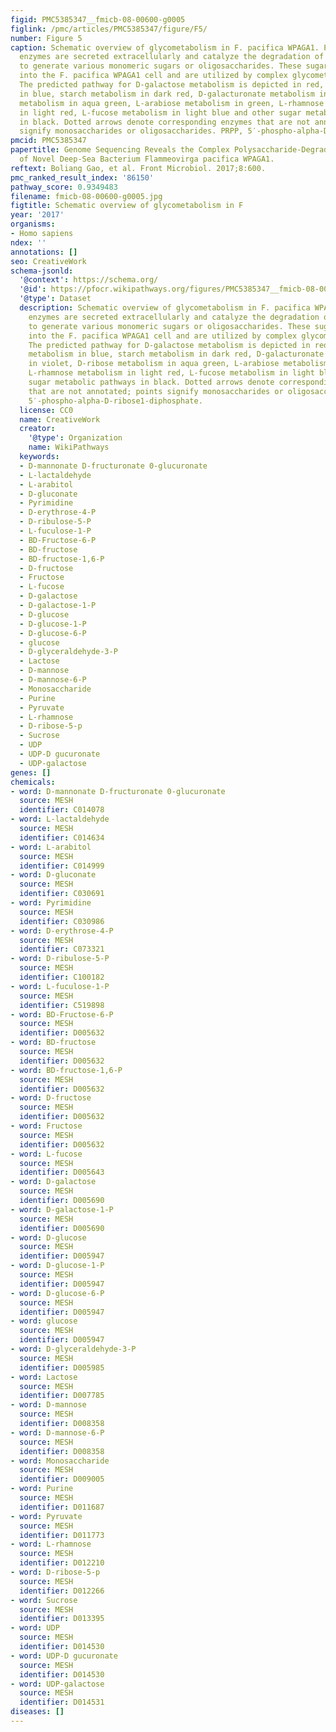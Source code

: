 ```yaml
---
figid: PMC5385347__fmicb-08-00600-g0005
figlink: /pmc/articles/PMC5385347/figure/F5/
number: Figure 5
caption: Schematic overview of glycometabolism in F. pacifica WPAGA1. Polysaccharide-degrading
  enzymes are secreted extracellularly and catalyze the degradation of complex polysaccharides
  to generate various monomeric sugars or oligosaccharides. These sugars are transported
  into the F. pacifica WPAGA1 cell and are utilized by complex glycometabolic pathways.
  The predicted pathway for D-galactose metabolism is depicted in red, cellulose metabolism
  in blue, starch metabolism in dark red, D-galacturonate metabolism in violet, D-ribose
  metabolism in aqua green, L-arabiose metabolism in green, L-rhamnose metabolism
  in light red, L-fucose metabolism in light blue and other sugar metabolic pathways
  in black. Dotted arrows denote corresponding enzymes that are not annotated; points
  signify monosaccharides or oligosaccharides. PRPP, 5′-phospho-alpha-D-ribose1-diphosphate.
pmcid: PMC5385347
papertitle: Genome Sequencing Reveals the Complex Polysaccharide-Degrading Ability
  of Novel Deep-Sea Bacterium Flammeovirga pacifica WPAGA1.
reftext: Boliang Gao, et al. Front Microbiol. 2017;8:600.
pmc_ranked_result_index: '86150'
pathway_score: 0.9349483
filename: fmicb-08-00600-g0005.jpg
figtitle: Schematic overview of glycometabolism in F
year: '2017'
organisms:
- Homo sapiens
ndex: ''
annotations: []
seo: CreativeWork
schema-jsonld:
  '@context': https://schema.org/
  '@id': https://pfocr.wikipathways.org/figures/PMC5385347__fmicb-08-00600-g0005.html
  '@type': Dataset
  description: Schematic overview of glycometabolism in F. pacifica WPAGA1. Polysaccharide-degrading
    enzymes are secreted extracellularly and catalyze the degradation of complex polysaccharides
    to generate various monomeric sugars or oligosaccharides. These sugars are transported
    into the F. pacifica WPAGA1 cell and are utilized by complex glycometabolic pathways.
    The predicted pathway for D-galactose metabolism is depicted in red, cellulose
    metabolism in blue, starch metabolism in dark red, D-galacturonate metabolism
    in violet, D-ribose metabolism in aqua green, L-arabiose metabolism in green,
    L-rhamnose metabolism in light red, L-fucose metabolism in light blue and other
    sugar metabolic pathways in black. Dotted arrows denote corresponding enzymes
    that are not annotated; points signify monosaccharides or oligosaccharides. PRPP,
    5′-phospho-alpha-D-ribose1-diphosphate.
  license: CC0
  name: CreativeWork
  creator:
    '@type': Organization
    name: WikiPathways
  keywords:
  - D-mannonate D-fructuronate 0-glucuronate
  - L-lactaldehyde
  - L-arabitol
  - D-gluconate
  - Pyrimidine
  - D-erythrose-4-P
  - D-ribulose-5-P
  - L-fuculose-1-P
  - BD-Fructose-6-P
  - BD-fructose
  - BD-fructose-1,6-P
  - D-fructose
  - Fructose
  - L-fucose
  - D-galactose
  - D-galactose-1-P
  - D-glucose
  - D-glucose-1-P
  - D-glucose-6-P
  - glucose
  - D-glyceraldehyde-3-P
  - Lactose
  - D-mannose
  - D-mannose-6-P
  - Monosaccharide
  - Purine
  - Pyruvate
  - L-rhamnose
  - D-ribose-5-p
  - Sucrose
  - UDP
  - UDP-D gucuronate
  - UDP-galactose
genes: []
chemicals:
- word: D-mannonate D-fructuronate 0-glucuronate
  source: MESH
  identifier: C014078
- word: L-lactaldehyde
  source: MESH
  identifier: C014634
- word: L-arabitol
  source: MESH
  identifier: C014999
- word: D-gluconate
  source: MESH
  identifier: C030691
- word: Pyrimidine
  source: MESH
  identifier: C030986
- word: D-erythrose-4-P
  source: MESH
  identifier: C073321
- word: D-ribulose-5-P
  source: MESH
  identifier: C100182
- word: L-fuculose-1-P
  source: MESH
  identifier: C519898
- word: BD-Fructose-6-P
  source: MESH
  identifier: D005632
- word: BD-fructose
  source: MESH
  identifier: D005632
- word: BD-fructose-1,6-P
  source: MESH
  identifier: D005632
- word: D-fructose
  source: MESH
  identifier: D005632
- word: Fructose
  source: MESH
  identifier: D005632
- word: L-fucose
  source: MESH
  identifier: D005643
- word: D-galactose
  source: MESH
  identifier: D005690
- word: D-galactose-1-P
  source: MESH
  identifier: D005690
- word: D-glucose
  source: MESH
  identifier: D005947
- word: D-glucose-1-P
  source: MESH
  identifier: D005947
- word: D-glucose-6-P
  source: MESH
  identifier: D005947
- word: glucose
  source: MESH
  identifier: D005947
- word: D-glyceraldehyde-3-P
  source: MESH
  identifier: D005985
- word: Lactose
  source: MESH
  identifier: D007785
- word: D-mannose
  source: MESH
  identifier: D008358
- word: D-mannose-6-P
  source: MESH
  identifier: D008358
- word: Monosaccharide
  source: MESH
  identifier: D009005
- word: Purine
  source: MESH
  identifier: D011687
- word: Pyruvate
  source: MESH
  identifier: D011773
- word: L-rhamnose
  source: MESH
  identifier: D012210
- word: D-ribose-5-p
  source: MESH
  identifier: D012266
- word: Sucrose
  source: MESH
  identifier: D013395
- word: UDP
  source: MESH
  identifier: D014530
- word: UDP-D gucuronate
  source: MESH
  identifier: D014530
- word: UDP-galactose
  source: MESH
  identifier: D014531
diseases: []
---
```

